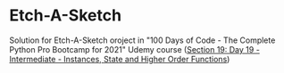 # Etch-A-Sketch
Solution for Etch-A-Sketch oroject in "100 Days of Code - The Complete Python Pro Bootcamp for 2021" Udemy course
([Section 19: Day 19 -Intermediate - Instances, State and Higher Order Functions](https://www.udemy.com/course/100-days-of-code/learn/lecture/20236706#overview))